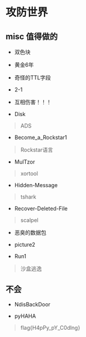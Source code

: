 
# 攻防世界


## misc 值得做的

* 双色块

* 黄金6年

* 奇怪的TTL字段

* 2-1

* 互相伤害！！！

* Disk
> ADS

* Become_a_Rockstar1
> Rockstar语言

* MulTzor
> xortool


* Hidden-Message
> tshark

* Recover-Deleted-File
> scalpel  


* 恶臭的数据包

* picture2

* Run1
> 沙盒逃逸
>

## 不会
* NdisBackDoor

* pyHAHA
> flag{H4pPy_pY_C0dlng}

